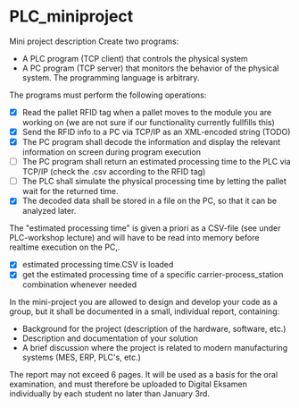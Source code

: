 # PLC_miniproject
Mini project description
Create two programs:

* A PLC program (TCP client) that controls the physical system
* A PC program (TCP server) that monitors the behavior of the physical system. The programming language is arbitrary.

The programs must perform the following operations:

- [X] Read the pallet RFID tag when a pallet moves to the module you are working on
      (we are not sure if our functionality currently fullfills this)
- [X] Send the RFID info to a PC via TCP/IP as an XML-encoded string (TODO)
- [x] The PC program shall decode the information and display the relevant information on screen during program execution
- [ ] The PC program shall return an estimated processing time to the PLC via TCP/IP (check the .csv according to the RFID tag)
- [ ] The PLC shall simulate the physical processing time by letting the pallet wait for the returned time.
- [x] The decoded data shall be stored in a file on the PC, so that it can be analyzed later.

The "estimated processing time" is given a priori as a CSV-file (see under PLC-workshop lecture) and will have to be read into memory before realtime execution on the PC,.
- [x] estimated processing time.CSV is loaded
- [x] get the estimated processing time of a specific carrier-process_station combination whenever needed

In the mini-project you are allowed to design and develop your code as a group, but it shall be documented in a small, individual report, containing:

* Background for the project (description of the hardware, software, etc.)
* Description and documentation of your solution
* A brief discussion where the project is related to modern manufacturing systems (MES, ERP, PLC's, etc.)

The report may not exceed 6 pages. It will be used as a basis for the oral examination, and must therefore be uploaded to Digital Eksamen individually by each student no later than January 3rd. 
